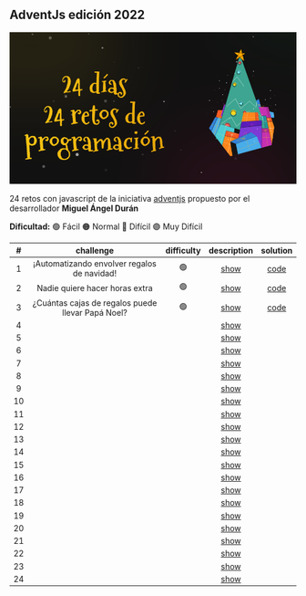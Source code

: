 ## AdventJs edición 2022

<p align="center">
  <img src='./2022/assets/adventjs-2022.png'/>
</p>

24 retos con javascript de la iniciativa [adventjs](https://adventjs.dev) propuesto por el desarrollador **Miguel Ángel Durán**

**Dificultad:** 🟢 Fácil 🟠 Normal 🔴 Difícil 🟣 Muy Difícil

|  #  |                     challenge                     | difficulty |                   description                   |               solution               |
| :-: | :-----------------------------------------------: | :--------: | :---------------------------------------------: | :----------------------------------: |
|  1  |    ¡Automatizando envolver regalos de navidad!    |     🟢     | [show](https://adventjs.dev/challenges/2022/1)  | [code](2022/challenges/01/README.md) |
|  2  |          Nadie quiere hacer horas extra           |     🟢     | [show](https://adventjs.dev/challenges/2022/2)  | [code](2022/challenges/02/README.md) |
|  3  | ¿Cuántas cajas de regalos puede llevar Papá Noel? |     🟢     | [show](https://adventjs.dev/challenges/2022/3)  | [code](2022/challenges/03/README.md) |
|  4  |                                                   |            | [show](https://adventjs.dev/challenges/2022/4)  |                                      |
|  5  |                                                   |            | [show](https://adventjs.dev/challenges/2022/5)  |                                      |
|  6  |                                                   |            | [show](https://adventjs.dev/challenges/2022/6)  |                                      |
|  7  |                                                   |            | [show](https://adventjs.dev/challenges/2022/7)  |                                      |
|  8  |                                                   |            | [show](https://adventjs.dev/challenges/2022/8)  |                                      |
|  9  |                                                   |            | [show](https://adventjs.dev/challenges/2022/9)  |                                      |
| 10  |                                                   |            | [show](https://adventjs.dev/challenges/2022/10) |                                      |
| 11  |                                                   |            | [show](https://adventjs.dev/challenges/2022/11) |                                      |
| 12  |                                                   |            | [show](https://adventjs.dev/challenges/2022/12) |                                      |
| 13  |                                                   |            | [show](https://adventjs.dev/challenges/2022/13) |                                      |
| 14  |                                                   |            | [show](https://adventjs.dev/challenges/2022/14) |                                      |
| 15  |                                                   |            | [show](https://adventjs.dev/challenges/2022/15) |                                      |
| 16  |                                                   |            | [show](https://adventjs.dev/challenges/2022/16) |                                      |
| 17  |                                                   |            | [show](https://adventjs.dev/challenges/2022/17) |                                      |
| 18  |                                                   |            | [show](https://adventjs.dev/challenges/2022/18) |                                      |
| 19  |                                                   |            | [show](https://adventjs.dev/challenges/2022/19) |                                      |
| 20  |                                                   |            | [show](https://adventjs.dev/challenges/2022/20) |                                      |
| 21  |                                                   |            | [show](https://adventjs.dev/challenges/2022/21) |                                      |
| 22  |                                                   |            | [show](https://adventjs.dev/challenges/2022/22) |                                      |
| 23  |                                                   |            | [show](https://adventjs.dev/challenges/2022/23) |                                      |
| 24  |                                                   |            | [show](https://adventjs.dev/challenges/2022/24) |                                      |
